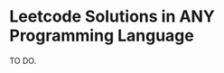 # Leetcode Solutions in ANY Programming Language
TO DO.
<!--This is a test-->
<!--This is another test-->
<!--This is a third test, let's see!-->
<!--Ok, hopefully this is the last test comment.>
<!--Let's see.-->
